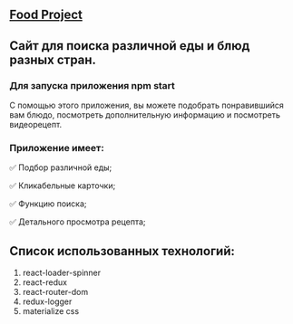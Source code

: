 ## [Food Project](https://maks-ru.github.io/food-project/)

## Сайт для поиска различной еды и блюд разных стран.

### Для запуска приложения npm start

С помощью этого приложения, вы можете подобрать понравившийся вам блюдо, посмотреть дополнительную информацию и посмотреть видеорецепт.

### Приложение имеет: 
✅ Подбор различной еды;

✅ Кликабельные карточки;

✅ Функцию поиска;

✅ Детального просмотра рецепта;

## Список использованных технологий:

1. react-loader-spinner
2. react-redux
3. react-router-dom
4. redux-logger
5. materialize css

